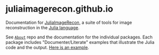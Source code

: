 # juliaimagerecon.github.io

Documentation for
[JuliaImageRecon](https://github.com/JuliaImageRecon),
a suite of tools for image reconstruction
in the
[Julia language](https://julialang.org).

See
[``About``](https://github.com/JuliaImageRecon/About)
repo
and the documentation
for the individual packages.
Each package includes "Documenter/Literate" examples
that illustrate the Julia code and the output.
[Here is an example](https://juliaimagerecon.github.io/ImagePhantoms.jl/stable/generated/examples/07-shepp/).
